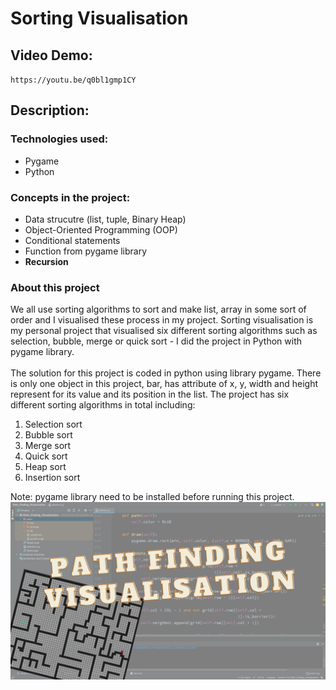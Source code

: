 # **Sorting Visualisation**

## **Video Demo:**
`https://youtu.be/q0bl1gmp1CY`

## **Description:**

### Technologies used:

- Pygame
- Python

### Concepts in the project:

- Data strucutre (list, tuple, Binary Heap)
- Object-Oriented Programming (OOP)
- Conditional statements
- Function from pygame library
- **Recursion**

### About this project
We all use sorting algorithms to sort and make list, array in some sort of order and I visualised these process in my project. Sorting visualisation is my personal project that visualised six different sorting algorithms such as selection, bubble, merge or quick sort - I did the project in Python with pygame library. 
\
\
The solution for this project is coded in python using library pygame. There is only one object in this project, bar, has attribute of x, y, width and height represent for its value and its position in the list. The project has six different sorting algorithms in total including:
1. Selection sort
2. Bubble sort
3. Merge sort
4. Quick sort
5. Heap sort
6. Insertion sort

Note: pygame library need to be installed before running this project.
![preview img](/preview.png)
